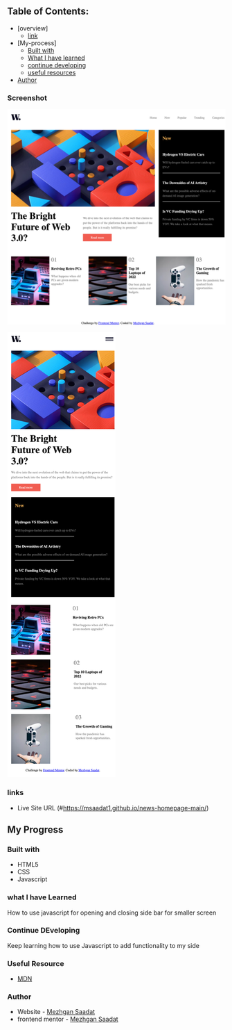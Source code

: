 ## Table of Contents: 
- [overview]
  - [link](#links)
- [My-process]
  - [Built with](#built-with)
  - [What I have learned](#what-i-learned)
  - [continue developing](#continue-developing)
  - [useful resources](#useful-resource)
- [Author](#author)

### Screenshot

![](./screenshot/newshome-desktop.png)

![](./screenshot/newshome-mobile.png)

### links

- Live Site URL (#https://msaadat1.github.io/news-homepage-main/)

## My Progress

### Built with
- HTML5
- CSS
- Javascript

### what I have Learned
How to use javascript for opening and closing side bar for smaller screen

### Continue DEveloping
Keep learning how to use Javascript to add functionality to my side 

### Useful Resource
- [MDN](#https://developer.mozilla.org/en-US/)

### Author
- Website - [Mezhgan Saadat](#https://dev-portfoliodollar.pantheonsite.io/)
- frontend mentor - [Mezhgan Saadat](#https://www.frontendmentor.io/profile/MSaadat1)




